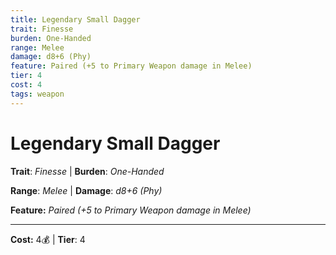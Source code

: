 ```yaml
---
title: Legendary Small Dagger
trait: Finesse
burden: One-Handed
range: Melee
damage: d8+6 (Phy)
feature: Paired (+5 to Primary Weapon damage in Melee)
tier: 4
cost: 4
tags: weapon
---
```

# Legendary Small Dagger

**Trait**: _Finesse_ | **Burden**: _One-Handed_

**Range**: _Melee_ | **Damage**: _d8+6 (Phy)_

**Feature:** _Paired (+5 to Primary Weapon damage in Melee)_

___
**Cost:** 4💰 | **Tier**: 4
